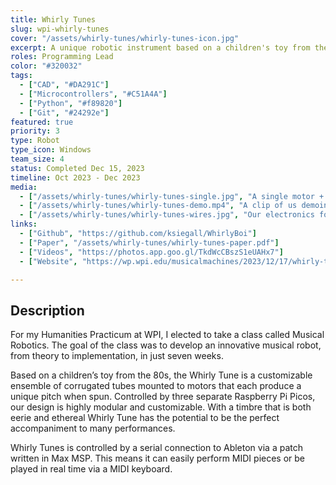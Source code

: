 ```yaml
---
title: Whirly Tunes
slug: wpi-whirly-tunes
cover: "/assets/whirly-tunes/whirly-tunes-icon.jpg"
excerpt: A unique robotic instrument based on a children's toy from the 80s.
roles: Programming Lead
color: "#320032"
tags:
  - ["CAD", "#DA291C"]
  - ["Microcontrollers", "#C51A4A"]
  - ["Python", "#f89820"]
  - ["Git", "#24292e"]
featured: true
priority: 3
type: Robot
type_icon: Windows
team_size: 4
status: Completed Dec 15, 2023
timeline: Oct 2023 - Dec 2023
media:
  - ["/assets/whirly-tunes/whirly-tunes-single.jpg", "A single motor + tube assembly."]
  - ["/assets/whirly-tunes/whirly-tunes-demo.mp4", "A clip of us demoing our final robot to the class."]
  - ["/assets/whirly-tunes/whirly-tunes-wires.jpg", "Our electronics for a single module, which controls 4 motors."]
links:
  - ["Github", "https://github.com/ksiegall/WhirlyBoi"]
  - ["Paper", "/assets/whirly-tunes/whirly-tunes-paper.pdf"]
  - ["Videos", "https://photos.app.goo.gl/TkdWcCBszS1eUAHx7"]
  - ["Website", "https://wp.wpi.edu/musicalmachines/2023/12/17/whirly-tunes/"]

---
```



## Description
For my Humanities Practicum at WPI, I elected to take a class called Musical Robotics. The goal of the class was to develop an innovative musical robot, from theory to implementation, in just seven weeks.

Based on a children’s toy from the 80s, the Whirly Tune is a customizable ensemble of corrugated tubes mounted to motors that each produce a unique pitch when spun. Controlled by three separate Raspberry Pi Picos, our design is highly modular and customizable. With a timbre that is both eerie and ethereal Whirly Tune has the potential to be the perfect accompaniment to many performances.

Whirly Tunes is controlled by a serial connection to Ableton via a patch written in Max MSP. This means it can easily perform MIDI pieces or be played in real time via a MIDI keyboard.